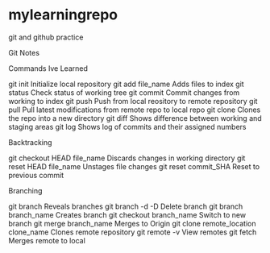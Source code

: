 # mylearningrepo
git and github practice


Git Notes 

Commands Ive Learned 

git init  Initialize local repository
git add file_name  Adds files to index
git status  Check status of working tree
git commit  Commit changes from working to index
git push  Push from local reository to remote repository
git pull  Pull latest modifications from remote repo to local repo
git clone  Clones the repo into a new directory
git diff Shows difference between working and staging areas
git log  Shows log of commits and their assigned numbers

Backtracking

git checkout HEAD file_name  Discards changes in working directory
git reset HEAD file_name  Unstages file changes
git reset commit_SHA  Reset to previous commit

Branching

git branch  Reveals branches
git branch -d -D  Delete branch
git branch branch_name  Creates branch
git checkout branch_name Switch to new branch
git merge branch_name   Merges to Origin
git clone remote_location clone_name  Clones remote repository
git remote -v  View remotes
git fetch  Merges remote to local




